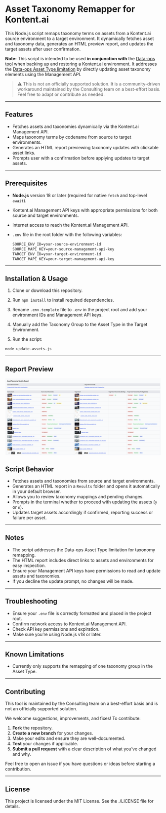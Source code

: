 # Asset Taxonomy Remapper for Kontent.ai

This Node.js script remaps taxonomy terms on assets from a Kontent.ai source environment to a target environment. It dynamically fetches asset and taxonomy data, generates an HTML preview report, and updates the target assets after user confirmation.

**Note:** This script is intended to be used **in conjunction with** the [Data-ops tool](https://github.com/kontent-ai/data-ops) when backing up and restoring a Kontent.ai environment. It addresses the [Data-ops Asset Type limitation](https://github.com/kontent-ai/data-ops/blob/main/src/commands/environment/backupRestore/README.md#known-limitations) by directly updating asset taxonomy elements using the Management API.

> ⚠️ This is not an officially supported solution. It is a community-driven workaround maintained by the Consulting team on a best-effort basis. Feel free to adapt or contribute as needed.

---

## Features

- Fetches assets and taxonomies dynamically via the Kontent.ai Management API.
- Maps taxonomy terms by codename from source to target environments.
- Generates an HTML report previewing taxonomy updates with clickable asset links.
- Prompts user with a confirmation before applying updates to target assets.

---

## Prerequisites

- **Node.js** version 18 or later (required for native `fetch` and top-level `await`).
- Kontent.ai Management API keys with appropriate permissions for both source and target environments.
- Internet access to reach the Kontent.ai Management API.
- `.env` file in the root folder with the following variables:

  ```env
  SOURCE_ENV_ID=your-source-environment-id
  SOURCE_MAPI_KEY=your-source-management-api-key
  TARGET_ENV_ID=your-target-environment-id
  TARGET_MAPI_KEY=your-target-management-api-key
  ```

---

## Installation & Usage

1. Clone or download this repository.

2. Run `npm install` to install required dependencies.

3. Rename `.env.template` file to `.env` in the project root and add your environment IDs and Management API keys.

4. Manually add the Taxonomy Group to the Asset Type in the Target Environment.

5. Run the script:

```bash
node update-assets.js
```

---

## Report Preview

![Asset Taxonomy Remap Report](./assets/Asset-Taxonomy%20Remap-Report.png)

## Script Behavior

- Fetches assets and taxonomies from source and target environments.
- Generates an HTML report in a `Results` folder and opens it automatically in your default browser.
- Allows you to review taxonomy mappings and pending changes.
- Prompts in the terminal whether to proceed with updating the assets (`y` or `n`).
- Updates target assets accordingly if confirmed, reporting success or failure per asset.

---

## Notes

- The script addresses the Data-ops Asset Type limitation for taxonomy remapping.
- The HTML report includes direct links to assets and environments for easy inspection.
- Ensure your Management API keys have permissions to read and update assets and taxonomies.
- If you decline the update prompt, no changes will be made.

---

## Troubleshooting

- Ensure your `.env` file is correctly formatted and placed in the project root.
- Confirm network access to Kontent.ai Management API.
- Check API key permissions and expiration.
- Make sure you’re using Node.js v18 or later.

---

## Known Limitations

- Currently only supports the remapping of one taxonomy group in the Asset Type.

---

## Contributing

This tool is maintained by the Consulting team on a best-effort basis and is not an officially supported solution.

We welcome suggestions, improvements, and fixes! To contribute:

1. **Fork** the repository.
2. **Create a new branch** for your changes.
3. Make your edits and ensure they are well-documented.
4. **Test** your changes if applicable.
5. **Submit a pull request** with a clear description of what you’ve changed and why.

Feel free to open an issue if you have questions or ideas before starting a contribution.

---

## License

This project is licensed under the MIT License. See the ./LICENSE file for details.
